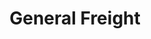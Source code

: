 ---
layout: child_layout/cargo_categories_category
title: General Freight
permalink: /cargo-categories/general-freight/
hero: /assets/img/content/hero/fullsize/general_full-load.jpg
hero_classes: is-fullscreen
content_type: cargo_category
---
